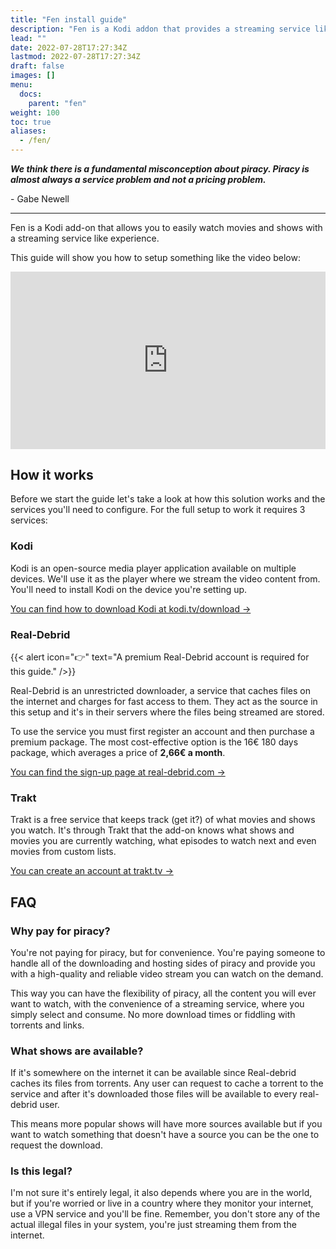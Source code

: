 ```yaml
---
title: "Fen install guide"
description: "Fen is a Kodi addon that provides a streaming service like experience to watch any movie or show."
lead: ""
date: 2022-07-28T17:27:34Z
lastmod: 2022-07-28T17:27:34Z
draft: false
images: []
menu:
  docs:
    parent: "fen"
weight: 100
toc: true
aliases:
  - /fen/
---
```


***We think there is a fundamental misconception about piracy. Piracy is almost always a service problem and not a pricing problem.***

<div class="quote">- Gabe Newell</div>

___

Fen is a Kodi add-on that allows you to easily watch movies and shows with a streaming service like experience.

This guide will show you how to setup something like the video below:

<iframe src="https://www.youtube.com/embed/TPW8vCMBVUs" title="YouTube video player" frameborder="0" allow="accelerometer; autoplay; clipboard-write; encrypted-media; gyroscope; picture-in-picture" allowfullscreen style="width:100%;aspect-ratio:16/9;"></iframe>

## How it works

Before we start the guide let's take a look at how this solution works and the services you'll need to configure. For the full setup to work it requires 3 services:

### Kodi

Kodi is an open-source media player application available on multiple devices. We'll use it as the player where we stream the video content from. You'll need to install Kodi on the device you're setting up.

[You can find how to download Kodi at kodi.tv/download →](https://kodi.tv/download/)

### Real-Debrid

{{< alert icon="👉" text="A premium Real-Debrid account is required for this guide." />}}

Real-Debrid is an unrestricted downloader, a service that caches files on the internet and charges for fast access to them. They act as the source in this setup and it's in their servers where the files being streamed are stored.

To use the service you must first register an account and then purchase a premium package. The most cost-effective option is the 16€ 180 days package, which averages a price of **2,66€ a month**.

[You can find the sign-up page at real-debrid.com →](https://real-debrid.com/)

### Trakt

Trakt is a free service that keeps track (get it?) of what movies and shows you watch. It's through Trakt that the add-on knows what shows and movies you are currently watching, what episodes to watch next and even movies from custom lists.

[You can create an account at trakt.tv →](https://trakt.tv/auth/join)

## FAQ

### Why pay for piracy?

You're not paying for piracy, but for convenience. You're paying someone to handle all of the downloading and hosting sides of piracy and provide you with a high-quality and reliable video stream you can watch on the demand.

This way you can have the flexibility of piracy, all the content you will ever want to watch, with the convenience of a streaming service, where you simply select and consume. No more download times or fiddling with torrents and links.

### What shows are available?

If it's somewhere on the internet it can be available since Real-debrid caches its files from torrents. Any user can request to cache a torrent to the service and after it's downloaded those files will be available to every real-debrid user.

This means more popular shows will have more sources available but if you want to watch something that doesn't have a source you can be the one to request the download.

### Is this legal?

I'm not sure it's entirely legal, it also depends where you are in the world, but if you're worried or live in a country where they monitor your internet, use a VPN service and you'll be fine. Remember, you don't store any of the actual illegal files in your system, you're just streaming them from the internet.